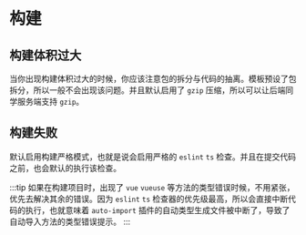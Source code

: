 # 构建

## 构建体积过大

当你出现构建体积过大的时候，你应该注意包的拆分与代码的抽离。模板预设了包拆分，所以一般不会出现该问题。并且默认启用了 `gzip` 压缩，所以可以让后端同学服务端支持 `gzip`。

## 构建失败

默认启用构建严格模式，也就是说会启用严格的 `eslint` `ts` 检查。并且在提交代码之前，也会默认的执行该检查。

:::tip
如果在构建项目时，出现了 `vue` `vueuse` 等方法的类型错误时候，不用紧张，优先去解决其余的错误。因为 `eslint` `ts` 检查器的优先级最高，所以会直接中断代码的执行，也就意味着 `auto-import` 插件的自动类型生成文件被中断了，导致了自动导入方法的类型错误提示。
:::
